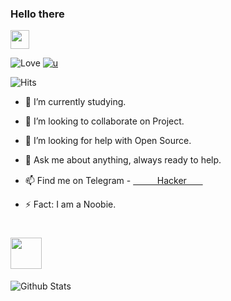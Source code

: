 ### Hello there
<img src="https://www.animatedimages.org/data/media/942/animated-anime-image-0051.gif" width="30px">

![ 
     Love ](https://telegra.ph/file/31185c7c494982be99306.jpg)
[![u](https://img.shields.io/badge/ㅤㅤㅤㅤ∪ᚺӃᚺ𐌈шᚺㅤㅤㅤㅤㅤ-48385f?style=flat&logo=telegram)](https://www.animatedimages.org/data/media/942/animated-anime-image-0051.gif)


![   Hits  ](https://hits.seeyoufarm.com/api/count/incr/badge.svg?url=https://github.com/unknown-01-hacker/)

- 🔭 I’m currently studying.

- 👬 I’m looking to collaborate on Project.

- 👀 I’m looking for help with Open Source.

- 💬 Ask me about anything, always ready to help.

- 📫 Find me on Telegram - [ㅤㅤㅤHackerㅤㅤ](http://t.me/nH_pMbot)

- ⚡ Fact: I am a Noobie.
 # <img src="https://www.animatedimages.org/data/media/1772/animated-dj-image-0007.gif" width="50px">

![Github Stats](https://github-readme-stats.vercel.app/api?username=unknown-01-hacker&show_icons=true&title_color=FF69B4&icon_color=FFA500&text_color=7fffd4&bg_color=151515)
